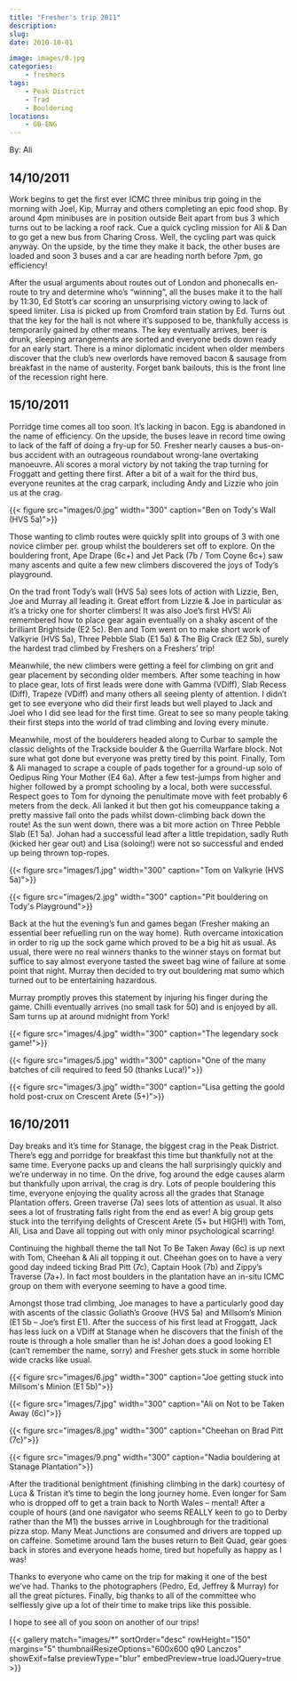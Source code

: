 ```yaml
---
title: "Fresher's trip 2011"
description: 
slug: 
date: 2010-10-01

image: images/0.jpg
categories:
    - freshers
tags:
    - Peak District
    - Trad
    - Bouldering
locations:
    - GB-ENG
---
```


By: Ali

## 14/10/2011
Work begins to get the first ever ICMC three minibus trip going in the morning with
Joel, Kip, Murray and others completing an epic food shop. By around 4pm minibuses are in position
outside Beit apart from bus 3 which turns out to be lacking a roof rack. Cue a quick cycling mission
for Ali & Dan to go get a new bus from Charing Cross. Well, the cycling part was quick anyway. On
the upside, by the time they make it back, the other buses are loaded and soon 3 buses and a car are
heading north before 7pm, go efficiency!

After the usual arguments about routes out of London and phonecalls en-route to try and determine
who’s “winning”, all the buses make it to the hall by 11:30, Ed Stott’s car scoring an unsurprising
victory owing to lack of speed limiter. Lisa is picked up from Cromford train station by Ed. Turns out
that the key for the hall is not where it’s supposed to be, thankfully access is temporarily gained by
other means. The key eventually arrives, beer is drunk, sleeping arrangements are sorted and
everyone beds down ready for an early start. There is a minor diplomatic incident when older
members discover that the club’s new overlords have removed bacon & sausage from breakfast in
the name of austerity. Forget bank bailouts, this is the front line of the recession right here.

## 15/10/2011

Porridge time comes all too soon. It’s lacking in bacon. Egg is abandoned in the name of
efficiency. On the upside, the buses leave in record time owing to lack of the faff of doing a fry-up for 50. Fresher nearly causes a bus-on-bus accident with an outrageous roundabout wrong-lane
overtaking manoeuvre. Ali scores a moral victory by not taking the trap turning for Froggatt and
getting there first. After a bit of a wait for the third bus, everyone reunites at the crag carpark, including Andy and Lizzie who join us at the crag.

{{< figure src="images/0.jpg" width="300" caption="Ben on Tody's Wall (HVS 5a)">}}

Those wanting to climb routes were quickly split into groups of
3 with one novice climber per. group whilst the boulderers set
off to explore. On the bouldering front, Ape Drape (6c+) and
Jet Pack (7b / Tom Coyne 6c+) saw many ascents and quite a
few new climbers discovered the joys of Tody’s playground.

On the trad front Tody’s wall (HVS 5a) sees lots of action with
Lizzie, Ben, Joe and Murray all leading it. Great effort from
Lizzie & Joe in particular as it’s a tricky one for shorter
climbers! It was also Joe’s first HVS! Ali remembered how to
place gear again eventually on a shaky ascent of the brilliant
Brightside (E2 5c). Ben and Tom went on to make short work
of Valkyrie (HVS 5a), Three Pebble Slab (E1 5a) & The Big Crack
(E2 5b), surely the hardest trad climbed by Freshers on a
Freshers’ trip!

Meanwhile, the new climbers were getting a feel for climbing
on grit and gear placement by seconding older members. After
some teaching in how to place gear, lots of first leads were
done with Gamma (VDiff), Slab Recess (Diff), Trapeze (VDiff) and many others all seeing plenty of
attention. I didn’t get to see everyone who did their first leads but well played to Jack and Joel who I did see lead for the first time. Great to see so many people taking their first steps into the world of
trad climbing and loving every minute.

Meanwhile, most of the boulderers headed along to Curbar to sample the classic delights of the
Trackside boulder & the Guerrilla Warfare block. Not sure what got done but everyone was pretty
tired by this point. Finally, Tom & Ali managed to scrape a couple of pads together for a ground-up
solo of Oedipus Ring Your Mother (E4 6a). After a few test-jumps from higher and higher followed by
a prompt schooling by a local, both were successful. Respect goes to Tom for dynoing the
penultimate move with feet probably 6 meters from the deck. Ali lanked it but then got his
comeuppance taking a pretty massive fall onto the pads whilst down-climbing back down the route!
As the sun went down, there was a bit more action on Three Pebble Slab (E1 5a). Johan had a
successful lead after a little trepidation, sadly Ruth (kicked her gear out) and Lisa (soloing!) were not
so successful and ended up being thrown top-ropes.

{{< figure src="images/1.jpg" width="300" caption="Tom on Valkyrie (HVS 5a)">}}

{{< figure src="images/2.jpg" width="300" caption="Pit bouldering on Tody's Playground">}}


Back at the hut the evening’s fun and games began (Fresher making an essential beer refuelling run
on the way home). Ruth overcame intoxication in order to rig up the sock game which proved to be
a big hit as usual. As usual, there were no real winners thanks to the winner stays on format but
suffice to say almost everyone tasted the sweet bag wine of failure at some point that night. Murray
then decided to try out bouldering mat sumo which turned out to be entertaining hazardous.

Murray promptly proves this statement by injuring his finger during the game. Chilli eventually
arrives (no small task for 50) and is enjoyed by all. Sam turns up at around midnight from York!

{{< figure src="images/4.jpg" width="300" caption="The legendary sock game!">}}

{{< figure src="images/5.jpg" width="300" caption="One of the many batches of cili required to feed 50 (thanks Luca!)">}}

{{< figure src="images/3.jpg" width="300" caption="Lisa getting the goold hold post-crux on Crescent Arete (5+)">}}
## 16/10/2011

Day breaks and it’s time for Stanage, the biggest crag in the Peak District. There’s egg
and porridge for breakfast this time but thankfully not at the same time. Everyone packs up and
cleans the hall surprisingly quickly and we’re underway in no time. On the drive, fog around the edge
causes alarm but thankfully upon arrival, the crag is
dry. Lots of people bouldering this time, everyone
enjoying the quality across all the grades that Stanage
Plantation offers. Green traverse (7a) sees lots of
attention as usual. It also sees a lot of frustrating falls
right from the end as ever! A big group gets stuck into
the terrifying delights of Crescent Arete (5+ but
HIGH!) with Tom, Ali, Lisa and Dave all topping out
with only minor psychological scarring!

Continuing the highball theme the tall Not To Be
Taken Away (6c) is up next with Tom, Cheehan & Ali
all topping it out. Cheehan goes on to have a very
good day indeed ticking Brad Pitt (7c), Captain Hook
(7b) and Zippy’s Traverse (7a+). In fact most boulders
in the plantation have an in-situ ICMC group on them
with everyone seeming to have a good time.

Amongst those trad climbing, Joe manages to have a
particularly good day with ascents of the classic Goliath’s Groove (HVS 5a) and Millsom’s Minion (E1 5b – Joe’s first E1). After the success of his first
lead at Froggatt, Jack has less luck on a VDiff at Stanage when he discovers that the finish of the
route is through a hole smaller than he is! Johan does a good looking E1 (can’t remember the name,
sorry) and Fresher gets stuck in some horrible wide cracks like usual.

{{< figure src="images/6.jpg" width="300" caption="Joe getting stuck into Millsom's Minion (E1 5b)">}}

{{< figure src="images/7.jpg" width="300" caption="Ali on Not to be Taken Away (6c)">}}

{{< figure src="images/8.jpg" width="300" caption="Cheehan on Brad Pitt (7c)">}}

{{< figure src="images/9.png" width="300" caption="Nadia bouldering at Stanage Plantation">}}



After the traditional benightment (finishing climbing in the dark) courtesy of Luca & Tristan it’s time
to begin the long journey home. Even longer for Sam who is dropped off to get a train back to North
Wales – mental! After a couple of hours (and one navigator who seems REALLY keen to go to Derby
rather than the M1) the busses arrive in Loughbrough for the traditional pizza stop. Many Meat
Junctions are consumed and drivers are topped up on caffeine. Sometime around 1am the buses
return to Beit Quad, gear goes back in stores and everyone heads home, tired but hopefully as happy
as I was!

Thanks to everyone who came on the trip for making it one of the best we’ve had. Thanks to the
photographers (Pedro, Ed, Jeffrey & Murray) for all the great pictures. Finally, big thanks to all of the
committee who selflessly give up a lot of their time to make trips like this possible.

I hope to see all of you soon on another of our trips!




{{< gallery match="images/*" sortOrder="desc" rowHeight="150" margins="5" thumbnailResizeOptions="600x600 q90 Lanczos" showExif=false previewType="blur" embedPreview=true loadJQuery=true >}}


